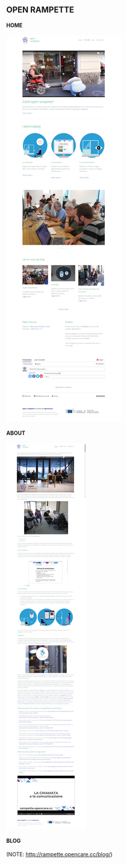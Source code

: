 ## OPEN RAMPETTE

#### HOME

[![](/assets/image_9.png)](http://rampette.opencare.cc/)

#### ABOUT

[![image alt text](/assets/image_10.png)](http://rampette.opencare.cc/about/)

#### BLOG


(NOTE:  http://rampette.opencare.cc/blog/)